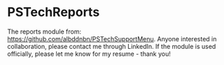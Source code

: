 # PSTechReports
 The reports module from: https://github.com/albddnbn/PSTechSupportMenu. Anyone interested in collaboration, please contact me through LinkedIn. If the module is used officially, please let me know for my resume - thank you!
